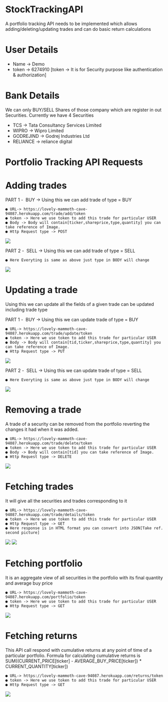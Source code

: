 # StockTrackingAPI
A portfolio tracking API needs to be implemented which allows adding/deleting/updating trades
and can do basic return calculations

# User Details
- Name -> Demo
- token -> 6274910 [token -> It is for Security purpose like authentication & authorization]

# Bank Details
We can only BUY/SELL Shares of those company which are register in out Securities.
Currently we have 4 Securities
- TCS -> Tata Consultancy Services Limited 
- WIPRO -> Wipro Limited
- GODREJIND -> Godrej Industries Ltd
- RELIANCE -> reliance digital

# Portfolio Tracking API Requests

# Adding trades 

PART 1 - ​ BUY -> Using this we can add trade of type = BUY

    ● URL-> https://lovely-mammoth-cave-94087.herokuapp.com/trade/add/token
    ● token -> Here we use token to add this trade for particular USER
    ● Body -> Body will contain[ticker,shareprice,type,quantity] you can take reference of Image.
    ● Http Request type -> POST
    
   ![](Screeshot/BUYTRADE.png)
   
PART 2 - ​ SELL -> Using this we can add trade of type = SELL

    ● Here Everyting is same as above just type in BODY will change
    
   ![](Screeshot/SELLTRADE.png)
   
# Updating a trade
Using this we can update all the fields of a given trade can be updated including trade type


PART 1 - ​ BUY -> Using this we can update trade of type = BUY

    ● URL-> https://lovely-mammoth-cave-94087.herokuapp.com/trade/update/token
    ● token -> Here we use token to add this trade for particular USER
    ● Body -> Body will contain[tid,ticker,shareprice,type,quantity] you can take reference of Image.
    ● Http Request type -> PUT
    
   ![](Screeshot/UPDATEBUY.png)
   
PART 2 - ​ SELL -> Using this we can update trade of type = SELL

    ● Here Everyting is same as above just type in BODY will change
    
   ![](Screeshot/UPDATESELL.png)


# Removing a trade
A trade of a security can be removed from the portfolio reverting the changes it had when it was added.

    ● URL-> https://lovely-mammoth-cave-94087.herokuapp.com/trade/delete/token
    ● token -> Here we use token to add this trade for particular USER
    ● Body -> Body will contain[tid] you can take reference of Image.
    ● Http Request type -> DELETE
    
   ![](Screeshot/DELETETRADE.png)

# Fetching trades
It will give all the securities and trades corresponding to it

    ● URL-> https://lovely-mammoth-cave-94087.herokuapp.com/trade/details/token
    ● token -> Here we use token to add this trade for particular USER
    ● Http Request type -> GET
    ● Here response is in HTML format you can convert into JSON[Take ref. second picture]
    
   ![](Screeshot/TRADEDETAILSHTML.png)
   ![](Screeshot/TRADEDETAILSJSON.png)

# Fetching portfolio
It is an aggregate view of all securities in the portfolio with its final quantity and average buy price

    ● URL-> https://lovely-mammoth-cave-94087.herokuapp.com/portfolio/token
    ● token -> Here we use token to add this trade for particular USER
    ● Http Request type -> GET
    
   ![](Screeshot/USERPORTFOLIO.png)
   
# Fetching returns
This API call respond with cumulative returns at any point of time of a particular portfolio. Formula for calculating
cumulative returns is SUM((CURRENT_PRICE[ticker] - AVERAGE_BUY_PRICE[ticker]) * CURRENT_QUANTITY[ticker])
    
    ● URL-> https://lovely-mammoth-cave-94087.herokuapp.com/returns/token
    ● token -> Here we use token to add this trade for particular USER
    ● Http Request type -> GET
    
   ![](Screeshot/USERRETURNS.png)
